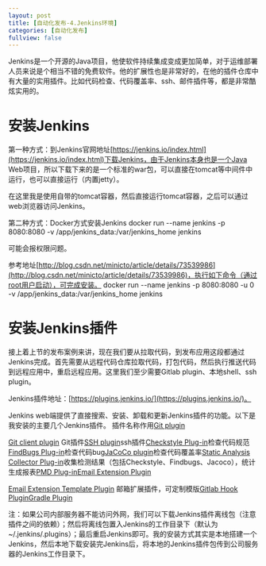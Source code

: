 ```yaml
---
layout: post
title: [自动化发布-4.Jenkins环境]
categories: [自动化发布]
fullview: false
---
```

Jenkins是一个开源的Java项目，他使软件持续集成变成更加简单，对于运维部署人员来说是个相当不错的免费软件。他的扩展性也是非常好的，在他的插件仓库中有大量的实用插件。比如代码检查、代码覆盖率、ssh、邮件插件等，都是非常酷炫实用的。

# 安装Jenkins

第一种方式：到Jenkins官网地址[https://jenkins.io/index.html](https://jenkins.io/index.html)下载Jenkins，由于Jenkins本身也是一个Java Web项目，所以下载下来的是一个标准的war包，可以直接在tomcat等中间件中运行，也可以直接运行（内置jetty）。

在这里我是使用自带的tomcat容器，然后直接运行tomcat容器，之后可以通过web浏览器访问Jenkins。

第二种方式：Docker方式安装Jenkins
docker run --name jenkins -p 8080:8080 -v /app/jenkins_data:/var/jenkins_home jenkins

可能会报权限问题。

参考地址[http://blog.csdn.net/minicto/article/details/73539986](http://blog.csdn.net/minicto/article/details/73539986)，执行如下命令（通过root用户启动），可完成安装。
docker run --name jenkins -p 8080:8080 -u 0 -v /app/jenkins_data:/var/jenkins_home jenkins

# 安装Jenkins插件

接上着上节的发布案例来讲，现在我们要从拉取代码，到发布应用这段都通过Jenkins完成。首先需要从远程代码仓库拉取代码，打包代码，然后执行推送代码到远程应用中，重启远程应用。这里我们至少需要Gitlab plugin、本地shell、ssh plugin。

Jenkins插件地址：[https://plugins.jenkins.io/](https://plugins.jenkins.io/)。

Jenkins web端提供了直接搜索、安装、卸载和更新Jenkins插件的功能。以下是我安装的主要几个Jenkins插件。
插件名称作用[Git plugin](http://wiki.jenkins-ci.org/display/JENKINS/Git+Plugin)

[Git client plugin](http://wiki.jenkins-ci.org/display/JENKINS/Git+Client+Plugin)
Git插件[SSH plugin](http://wiki.jenkins-ci.org/display/JENKINS/SSH+plugin)ssh插件[Checkstyle Plug-in](http://wiki.jenkins-ci.org/x/GYCGAQ)检查代码规范[FindBugs Plug-in](http://wiki.jenkins-ci.org/x/GYAs)检查代码bug[JaCoCo plugin](https://wiki.jenkins-ci.org/display/JENKINS/JaCoCo+Plugin)检查代码覆盖率[Static Analysis Collector Plug-in](http://wiki.jenkins-ci.org/x/tgeIAg)收集检测结果（包括Checkstyle、Findbugs、Jacoco），统计生成报表[PMD Plug-in](http://wiki.jenkins-ci.org/x/GAAHAQ)[Email Extension Plugin](http://wiki.jenkins-ci.org/display/JENKINS/Email-ext+plugin)

[Email Extension Template Plugin](https://wiki.jenkins-ci.org/display/JENKINS/Email-ext+Template+Plugin)
邮箱扩展插件，可定制模版[Gitlab Hook Plugin](https://wiki.jenkins-ci.org/display/JENKINS/Gitlab+Hook+Plugin)[Gradle Plugin](http://wiki.jenkins-ci.org/display/JENKINS/Gradle+Plugin)

注：如果公司内部服务器不能访问外网，我们可以下载Jenkins插件离线包（注意插件之间的依赖）；然后将离线包置入Jenkins的工作目录下（默认为~/.jenkins/.plugins）；最后重启Jenkins即可。我的安装方式其实是本地搭建一个Jenkins，然后本地下载安装完Jenkins后，将本地的Jenkins插件包传到公司服务器的Jenkins工作目录下。
